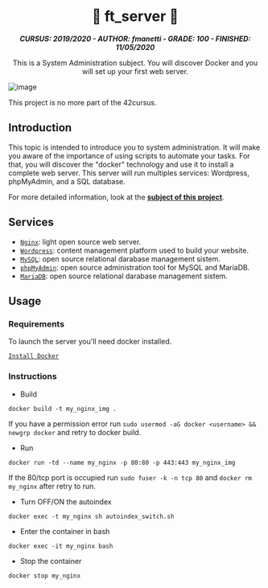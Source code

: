 <h1 align="center">
	📡 ft_server 📡
</h1>

<p align="center">
	<b><i>CURSUS: 2019/2020 - AUTHOR: fmanetti - GRADE: 100 - FINISHED: 11/05/2020</i></b><br>
</p>

<p align="center">
	This is a System Administration subject. You will discover Docker and you will set up your first web server.
</p>

![image](https://github.com/manettifabrizio/42cursus_srcs/blob/main/images/ft_server.gif)

This project is no more part of the 42cursus.

## Introduction

This topic is intended to introduce you to system administration. It will make you aware of the importance of using scripts to automate your tasks. For that, you will discover the "docker" technology and use it to install a complete web server. This server will run multiples services: Wordpress, phpMyAdmin, and a SQL database.

For more detailed information, look at the [**subject of this project**](https://github.com/manettifabrizio/42cursus_srcs/tree/main/subjects/ft_server).

## Services

- [`Nginx`](https://nginx.org/): light open source web server.
- [`Wordpress`](https://wordpress.com/): content management platform used to build your website.
- [`MySQL`](https://www.mysql.com/): open source relational darabase management sistem.
- [`phpMyAdmin`](https://www.phpmyadmin.net/): open source administration tool for MySQL and MariaDB.
- [`MariaDB`](https://mariadb.com/): open source relational darabase management sistem.

## Usage

### Requirements

To launch the server you'll need docker installed.

[`Install Docker`](https://docs.docker.com/engine/install/)


### Instructions

  - Build

  ``` docker build -t my_nginx_img . ```

  If you have a permission error run ``` sudo usermod -aG docker <username> && newgrp docker ``` and retry to docker build.

  - Run

  ``` docker run -td --name my_nginx -p 80:80 -p 443:443 my_nginx_img ```

  If the 80/tcp port is occupied run ``` sudo fuser -k -n tcp 80 ``` and ``` docker rm my_nginx ``` after retry to run.

  - Turn OFF/ON the autoindex

  ``` docker exec -t my_nginx sh autoindex_switch.sh ```
  
  - Enter the container in bash

  ``` docker exec -it my_nginx bash ```

  - Stop the container

  ``` docker stop my_nginx ```
